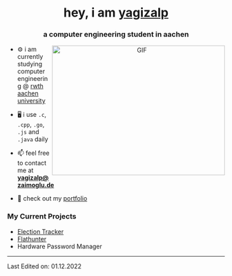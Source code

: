 <h1 align="center">hey, i am <a href="https://yagizalp.dev" target="blank">yagizalp</a></h1>
<h3 align="center">a computer engineering student in aachen</h3>

<a target="_blank" align="center">
  <img align="right" top="500" height="300" width="400" alt="GIF" src="https://media1.giphy.com/media/qgQUggAC3Pfv687qPC/giphy.gif">
</a>

- ⚙️ i am currently studying computer engineering @ <a href="https://rwth-aachen.de" target="blank">rwth aachen university</a>

- 🖥️ i use `.c`, `.cpp`, `.go`, `.js` and `.java` daily

- 📫 feel free to contact me at **yagizalp@zaimoglu.de**

- 📄 check out my <a href="https://yagizalp.dev" target="blank">portfolio</a>



### My Current Projects

- [Election Tracker](https://github.com/yzaimoglu/election-tracker)
- [Flathunter](https://github.com/yzaimoglu/flathunter)
- Hardware Password Manager

---

Last Edited on: 01.12.2022
